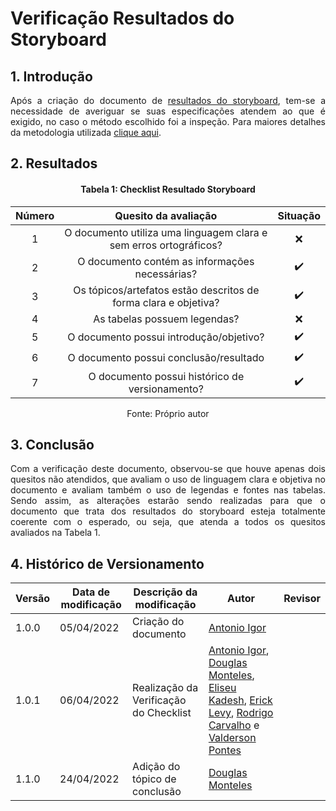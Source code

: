 # Verificação Resultados do Storyboard

## 1. Introdução

<p align='justify'>
  Após a criação do documento de <a href="https://interacao-humano-computador.github.io/2021.2-Prefeitura-Verdelandia/documentos/05-Relato-Resultado-Planejamento-do-Storyboard-Analise-tarefas/ResultadoStoryboard/">resultados do storyboard</a>, tem-se a necessidade de averiguar se suas especificações atendem ao que é exigido, no caso o método escolhido foi a inspeção. Para maiores detalhes da metodologia utilizada <a href="INSIRAAQUI">clique aqui</a>.
</p>


## 2. Resultados

<center>

#### Tabela 1: Checklist Resultado Storyboard

| Número | Quesito da avaliação | Situação |
| :----: | :------------------: | :------: |
| 1 | O documento utiliza uma linguagem clara e sem erros ortográficos? | ❌ |
| 2 | O documento contém as informações necessárias?                    | ✔️ |
| 3 | Os tópicos/artefatos estão descritos de forma clara e objetiva?   | ✔️ |
| 4 | As tabelas possuem legendas?                                      | ❌ |
| 5 | O documento possui introdução/objetivo?                           | ✔️ |
| 6 | O documento possui conclusão/resultado                            | ✔️ |
| 7 | O documento possui histórico de versionamento?                    | ✔️ |

<figcaption>Fonte: Próprio autor</figcaption>

</center>

## 3. Conclusão

<p align='justify'>
  Com a verificação deste documento, observou-se que houve apenas dois quesitos não atendidos, que avaliam o uso de linguagem clara e objetiva no documento e avaliam também o uso de legendas e fontes nas tabelas. Sendo assim, as alterações estarão sendo realizadas para que o documento que trata dos resultados do storyboard esteja totalmente coerente com o esperado, ou seja, que atenda a todos os quesitos avaliados na Tabela 1.
</p>

## 4. Histórico de Versionamento

|Versão|Data de modificação|Descrição da modificação|Autor|Revisor|
|-|-|-|-|-|
|1.0.0|05/04/2022| Criação do documento | [Antonio Igor](https://github.com/antonioigorcarvalho) |  |
|1.0.1|06/04/2022| Realização da Verificação do Checklist | [Antonio Igor](https://github.com/antonioigorcarvalho), [Douglas Monteles](https://github.com/douglasmonteles), [Eliseu Kadesh](https://github.com/eliseukadesh67), [Erick Levy](https://github.com/ericklevy), [Rodrigo Carvalho](https://github.com/Rocsantos) e  [Valderson Pontes](https://github.com/valdersonjr)|  |
|1.1.0|24/04/2022| Adição do tópico de conclusão | [Douglas Monteles](https://github.com/douglasmonteles) |  |
